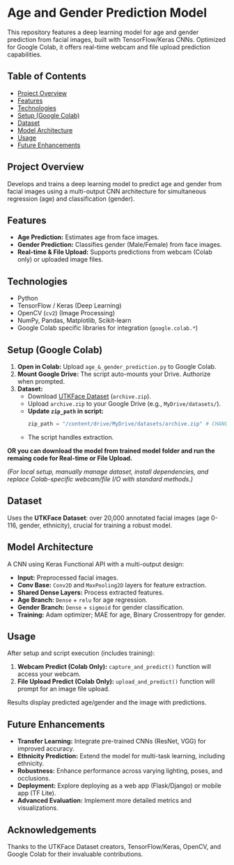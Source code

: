 # Age and Gender Prediction Model

This repository features a deep learning model for age and gender prediction from facial images, built with TensorFlow/Keras CNNs. Optimized for Google Colab, it offers real-time webcam and file upload prediction capabilities.

## Table of Contents

-   [Project Overview](#project-overview)
-   [Features](#features)
-   [Technologies](#technologies)
-   [Setup (Google Colab)](#setup-google-colab)
-   [Dataset](#dataset)
-   [Model Architecture](#model-architecture)
-   [Usage](#usage)
-   [Future Enhancements](#future-enhancements)

## Project Overview

Develops and trains a deep learning model to predict age and gender from facial images using a multi-output CNN architecture for simultaneous regression (age) and classification (gender).

## Features

-   **Age Prediction:** Estimates age from face images.
-   **Gender Prediction:** Classifies gender (Male/Female) from face images.
-   **Real-time & File Upload:** Supports predictions from webcam (Colab only) or uploaded image files.

## Technologies

-   Python
-   TensorFlow / Keras (Deep Learning)
-   OpenCV (`cv2`) (Image Processing)
-   NumPy, Pandas, Matplotlib, Scikit-learn
-   Google Colab specific libraries for integration (`google.colab.*`)

## Setup (Google Colab)

1.  **Open in Colab:** Upload `age_&_gender_prediction.py` to Google Colab.
2.  **Mount Google Drive:** The script auto-mounts your Drive. Authorize when prompted.
3.  **Dataset:**
    * Download [UTKFace Dataset](https://www.kaggle.com/datasets/jangedubey/utkface-new) (`archive.zip`).
    * Upload `archive.zip` to your Google Drive (e.g., `MyDrive/datasets/`).
    * **Update `zip_path` in script:**
        ```python
        zip_path = "/content/drive/MyDrive/datasets/archive.zip" # CHANGE THIS PATH
        ```
    * The script handles extraction.

  **OR you can download the model from trained model folder and run the remaing code for Real-time or File Upload.**

*(For local setup, manually manage dataset, install dependencies, and replace Colab-specific webcam/file I/O with standard methods.)*

## Dataset

Uses the **UTKFace Dataset**: over 20,000 annotated facial images (age 0-116, gender, ethnicity), crucial for training a robust model.

## Model Architecture

A CNN using Keras Functional API with a multi-output design:

-   **Input:** Preprocessed facial images.
-   **Conv Base:** `Conv2D` and `MaxPooling2D` layers for feature extraction.
-   **Shared Dense Layers:** Process extracted features.
-   **Age Branch:** `Dense` + `relu` for age regression.
-   **Gender Branch:** `Dense` + `sigmoid` for gender classification.
-   **Training:** Adam optimizer; MAE for age, Binary Crossentropy for gender.

## Usage

After setup and script execution (includes training):

1.  **Webcam Predict (Colab Only):** `capture_and_predict()` function will access your webcam.
2.  **File Upload Predict (Colab Only):** `upload_and_predict()` function will prompt for an image file upload.

Results display predicted age/gender and the image with predictions.

## Future Enhancements

-   **Transfer Learning:** Integrate pre-trained CNNs (ResNet, VGG) for improved accuracy.
-   **Ethnicity Prediction:** Extend the model for multi-task learning, including ethnicity.
-   **Robustness:** Enhance performance across varying lighting, poses, and occlusions.
-   **Deployment:** Explore deploying as a web app (Flask/Django) or mobile app (TF Lite).
-   **Advanced Evaluation:** Implement more detailed metrics and visualizations.

## Acknowledgements

Thanks to the UTKFace Dataset creators, TensorFlow/Keras, OpenCV, and Google Colab for their invaluable contributions.

